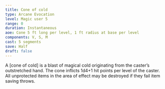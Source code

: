 ```yaml
---
title: Cone of cold
type: Arcane Evocation
level: Magic user 5
range: 0
duration: Instantaneous
aoe: Cone 5 ft long per level, 1 ft radius at base per level
components: V, S, M
cast: 5 segments
save: Half
draft: false
---
```


A [cone of cold] is a blast of magical cold originating from the caster’s outstretched hand. The cone inflicts 1d4+1 hit points per level of the caster. All unprotected items in the area of effect may be destroyed if they fail item saving throws.